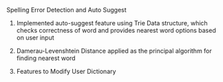 Spelling Error Detection and Auto Suggest

1. Implemented auto-suggest feature using Trie Data structure, which checks correctness of
word and provides nearest word options based on user input

2. Damerau-Levenshtein Distance applied as the principal algorithm for finding nearest word

3. Features to Modify User Dictionary
